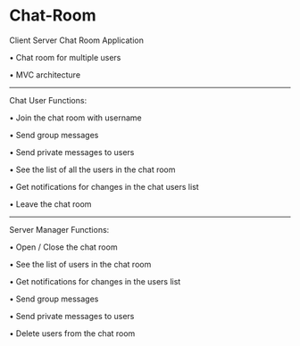 # Chat-Room
Client Server Chat Room Application 


•	Chat room for multiple users 

•	MVC architecture


---------------------------------------------------------



Chat User Functions:

•	Join the chat room with username 

•	Send group messages 

•	Send private messages to users

•	See the list of all the users in the chat room

•	Get notifications for changes in the chat users list 

•	Leave the chat room  

-----------------------------------------------------------



Server Manager Functions:

•	Open / Close the chat room

•	See the list of users in the chat room

•	Get notifications for changes in the users list 

•	Send group messages

•	Send private messages to users

•	Delete users from the chat room





